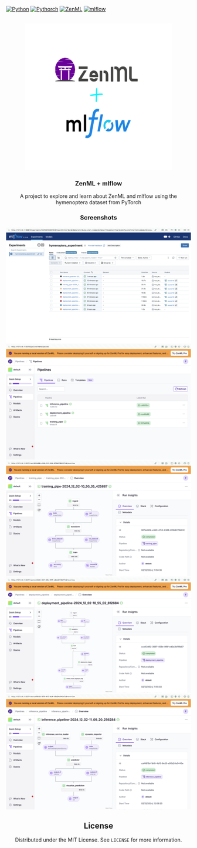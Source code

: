 [![Python](https://img.shields.io/badge/Python-3776AB?style=for-the-badge&logo=python&logoColor=white)](https://www.python.org/) [![Pythorch](https://img.shields.io/badge/PyTorch-EE4C2C?style=for-the-badge&logo=pytorch&logoColor=white)](https://pytorch.org/) [![ZenML](https://img.shields.io/badge/ZenML-FF2D20?style=for-the-badge&logo=zenml&logoColor=white)](https://zenml.io/) [![mlflow](https://img.shields.io/badge/mlflow-000000?style=for-the-badge&logo=mlflow&logoColor=white)](https://mlflow.org/)

<br />
<div align="center">
  <a href="https://www.zenml.io/integrations/mlflow">
    <img src="imgs/logo.png" alt="Logo" width="400" height="400">
  </a>

  <h3 align="center">ZenML + mlflow</h3>

  <p align="center">
    A project to explore and learn about ZenML and mlflow using the hymenoptera dataset from PyTorch
<br />

### Screenshots

![mlflow](imgs/mlflow.png)
![zenml-pipe](imgs/pipe.png)
![zenml-train](imgs/train_pipe.png)
![zenml-deploy](imgs/deploy_pipe.png)
![zenml-inference](imgs/inference_pipe.png)

<!-- LICENSE -->
## License

Distributed under the MIT License. See `LICENSE` for more information.
